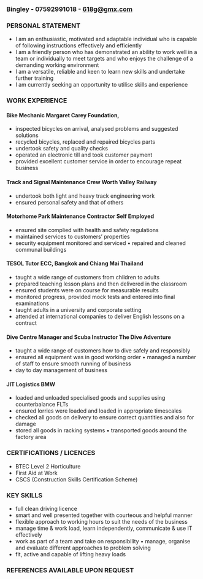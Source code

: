 ### Bingley  -  07592991018  - 618g@gmx.com

### PERSONAL STATEMENT 
* I am an enthusiastic, motivated and adaptable individual who is capable of following instructions effectively and efficiently
*  I am a friendly person who has demonstrated an ability to work well in a team or individually to meet targets and who enjoys the challenge of a demanding working environment 
*  I am a versatile, reliable and keen to learn new skills and undertake further training 
*  I am currently seeking an opportunity to utilise skills and experience

### WORK EXPERIENCE
####  Bike Mechanic Margaret Carey Foundation, 
* inspected bicycles on arrival, analysed problems and suggested solutions 
* recycled bicycles, replaced and repaired bicycles parts 
* undertook safety and quality checks 
* operated an electronic till and took customer payment 
* provided excellent customer service in order to encourage repeat business

#### Track and Signal Maintenance Crew Worth Valley Railway
* undertook both light and heavy track engineering work 
* ensured personal safety and that of others

#### Motorhome Park Maintenance Contractor Self Employed 
* ensured site complied with health and safety regulations 
* maintained services to customers’ properties 
* security equipment monitored and serviced • repaired and cleaned communal buildings

#### TESOL Tutor ECC, Bangkok and Chiang Mai Thailand 
* taught a wide range of customers from children to adults 
* prepared teaching lesson plans and then delivered in the classroom 
* ensured students were on course for measurable results 
* monitored progress, provided mock tests and entered into final examinations 
* taught adults in a university and corporate setting 
* attended at international companies to deliver English lessons on a contract

#### Dive Centre Manager and Scuba Instructor The Dive Adventure 
* taught a wide range of customers how to dive safely and responsibly 
* ensured all equipment was in good working order • managed a number of staff to ensure smooth running of business 
* day to day management of business

#### JIT Logistics BMW 
* loaded and unloaded specialised goods and supplies using counterbalance FLTs 
* ensured lorries were loaded and loaded in appropriate timescales 
* checked all goods on delivery to ensure correct quantities and also for damage 
* stored all goods in racking systems • transported goods around the factory area

### CERTIFICATIONS / LICENCES
* BTEC Level 2 Horticulture 
* First Aid at Work
* CSCS (Construction Skills Certification Scheme)

### KEY SKILLS
* full clean driving licence 
* smart and well presented together with courteous and helpful manner 
* flexible approach to working hours to suit the needs of the business
*  manage time & work load, learn independently, communicate & use IT effectively 
*  work as part of a team and take on responsibility • manage, organise and evaluate different approaches to problem solving 
*  fit, active and capable of lifting heavy loads

### REFERENCES AVAILABLE UPON REQUEST
